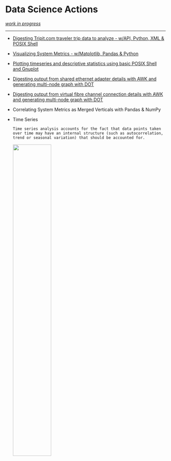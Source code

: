 # Data Science Actions
<i>[work in progress](https://realbjornroden.github.io)</i>

***

* [Digesting Tripit.com traveler trip data to analyze - w/API, Python, XML & POSIX Shell](https://github.com/realBjornRoden/unix/blob/master/tripit/README.md)
* [Visualizing System Metrics - w/Matplotlib, Pandas & Python](https://github.com/realBjornRoden/unix/blob/master/pandas/README.md)
* [Plotting timeseries and descriptive statistics using basic POSIX Shell and Gnuplot](https://github.com/realBjornRoden/unix/tree/master/tagplot/README.md)
* [Digesting output from shared ethernet adapter details with AWK and generating multi-node graph with DOT](https://github.com/realBjornRoden/unix/tree/master/parsein/sea/README.md)
* [Digesting output from virtual fibre channel connection details with AWK and generating multi-node graph with DOT](https://github.com/realBjornRoden/unix/tree/master/parsein/vfc/README.md)

* Correlating System Metrics as Merged Verticals with Pandas & NumPy

* Time Series
   ```
   Time series analysis accounts for the fact that data points taken over time may have an internal structure (such as autocorrelation, trend or seasonal variation) that should be accounted for.
   ```
   <a href="https://en.wikipedia.org/wiki/Backtesting"><img src="https://docs.aws.amazon.com/en_pv/forecast/latest/dg/images/evaluation-offset.png" width="50%" /> </a>
